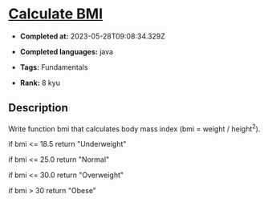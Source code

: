 # [Calculate BMI](https://www.codewars.com/kata/57a429e253ba3381850000fb)

- **Completed at:** 2023-05-28T09:08:34.329Z

- **Completed languages:** java

- **Tags:** Fundamentals

- **Rank:** 8 kyu

## Description

Write function bmi that calculates body mass index (bmi = weight / height<sup>2</sup>).


if bmi <= 18.5 return "Underweight"

if bmi <= 25.0 return "Normal"

if bmi <= 30.0 return "Overweight"

if bmi > 30 return "Obese"